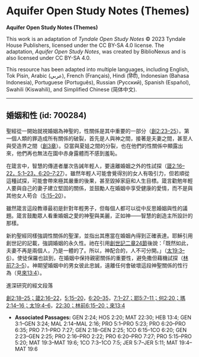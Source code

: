 # Aquifer Open Study Notes (Themes)

**Aquifer Open Study Notes (Themes)**

This work is an adaptation of *Tyndale Open Study Notes* © 2023 Tyndale House Publishers, licensed under the CC BY\-SA 4\.0 license. The adaptation, *Aquifer Open Study Notes*, was created by BiblioNexus and is also licensed under CC BY\-SA 4\.0\.

This resource has been adapted into multiple languages, including English, Tok Pisin, Arabic (عربي), French (Français), Hindi (हिंदी), Indonesian (Bahasa Indonesia), Portuguese (Português), Russian (Русский), Spanish (Español), Swahili (Kiswahili), and Simplified Chinese (简体中文).



--------------------------------

## 婚姻和性 (id: 700284)

聖經從一開始就視婚姻為神聖的，性關係是其中重要的一部分（[創2:23–25](https://ref.ly/Gen2:23-Gen2:25)）。第一個人類的罪造成所有關係的破裂，首先是人與神之間，接著是夫妻之間，甚至人與受造界之間（[創3章](https://ref.ly/Gen3:1-Gen3:24)）。亞當與夏娃之間的分裂，也在他們的性關係中顯露出來，他們再也無法在園中赤身露體而不感到羞恥。

在箴言中，智慧的傳道者屢次告誡年輕人，要遠離婚姻之外的性試探（[箴2:16–22，](https://ref.ly/Prov2:16-Prov2:22)[5:1–23，](https://ref.ly/Prov5:1-Prov5:23)[6:20–7:27](https://ref.ly/Prov6:20-Prov7:27)）。雖然年輕人可能會覺得別的女人有吸引力，但若順從這種試探，可能會帶來極其嚴重的後果，甚至毀掉家庭和人生目標。箴言勸勉年輕人要與自己的妻子建立堅固的關係，並鼓勵人在婚姻中享受健康的愛情，而不是與其他女人苟合（[5:15–20](https://ref.ly/Prov5:15-Prov5:20)）。

雖然箴言這段教導最初是針對年輕男子，但每個人都可以從中反思婚姻與性的議題。箴言鼓勵眾人看重婚姻之愛的神聖與美麗，正如神——智慧的創造主所設計的那樣。

新約聖經同樣強調性關係的聖潔，並指出其應當在婚姻內得到正確表達。耶穌引用創世記的記載，強調婚姻的永久性。祂在引用[創世記二章24節](https://ref.ly/Gen2:24)後說：「既然如此，夫妻不再是兩個人，乃是一體的了。所以，神配合的，人不可分開。」（[太19:3–6](https://ref.ly/Matt19:3-Matt19:6)）。使徒保羅也談到，在婚姻中保持親密關係的重要性，避免撒但藉機試探（[林前7:3–5](https://ref.ly/1Cor7:3-1Cor7:5)）。神期望婚姻中的男女彼此忠誠，遠離任何會破壞這段神聖關係的性行為（見[來13:4](https://ref.ly/Heb13:4)）。

進深研究的經文段落

[創2:18–25；](https://ref.ly/Gen2:18-Gen2:25)[箴2:16–22](https://ref.ly/Prov2:16-Prov2:22)，[5:15–20](https://ref.ly/Prov5:15-Prov5:20)，[6:20–35](https://ref.ly/Prov6:20-Prov6:35)，[7:1–27；](https://ref.ly/Prov7:1-Prov7:27)[耶5:7–11；](https://ref.ly/Jer5:7-Jer5:11)[何2:20；](https://ref.ly/Hos2:20)[瑪2:14–16；](https://ref.ly/Mal2:14-Mal2:16)[太19:4–6](https://ref.ly/Matt19:4-Matt19:6)，[22:30；](https://ref.ly/Matt22:30)[林前6:15–20；](https://ref.ly/1Cor6:15-1Cor6:20)[來13:4](https://ref.ly/Heb13:4)

* **Associated Passages:** GEN 2:24; HOS 2:20; MAT 22:30; HEB 13:4; GEN 3:1–GEN 3:24; MAL 2:14–MAL 2:16; PRO 5:1–PRO 5:23; PRO 6:20–PRO 6:35; PRO 7:1–PRO 7:27; GEN 2:18–GEN 2:25; 1CO 6:15–1CO 6:20; GEN 2:23–GEN 2:25; PRO 2:16–PRO 2:22; PRO 6:20–PRO 7:27; PRO 5:15–PRO 5:20; MAT 19:3–MAT 19:6; 1CO 7:3–1CO 7:5; JER 5:7–JER 5:11; MAT 19:4–MAT 19:6

